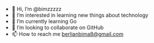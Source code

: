 - 👋 Hi, I’m @bimzzzzz
- 👀 I’m interested in learning new things about technology 
- 🌱 I’m currently learning Go
- 💞️ I’m looking to collaborate on GitHub
- 📫 How to reach me berlianbima8@gmail.com

<!---
bimzzzzz/bimzzzzz is a ✨ special ✨ repository because its `README.md` (this file) appears on your GitHub profile.
You can click the Preview link to take a look at your changes.
--->
